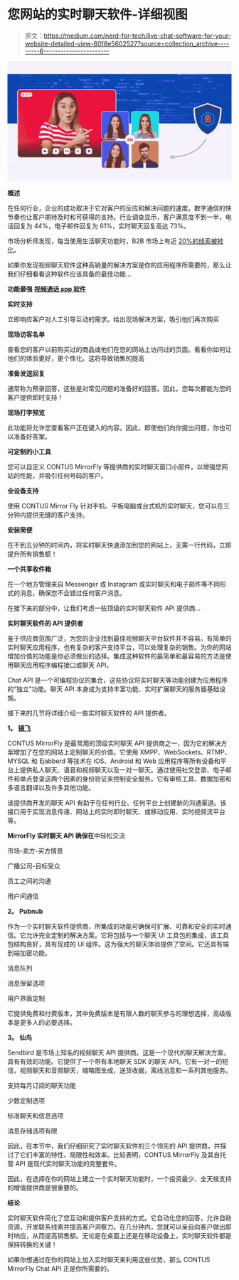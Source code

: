 # 您网站的实时聊天软件-详细视图

> 原文：<https://medium.com/nerd-for-tech/live-chat-software-for-your-website-detailed-view-60f8e5602527?source=collection_archive---------6----------------------->

![](img/1393a46b7e3a0618284d4dc0945ec48b.png)

**概述**

在任何行业，企业的成功取决于它对客户的反应和解决问题的速度。数字通信的快节奏也让客户期待及时和可获得的支持。行业调查显示，客户满意度不到一半，电话回复为 44%，电子邮件回复为 61%，实时聊天回复高达 73%。

市场分析师发现，每当使用生活聊天功能时，B2B 市场上有近 [20%的线索被转化](https://www.ama.org/Documents/how-b2b-marketers-leveraging-live-chat-increase-sales.pdf)。

如果你发现视频聊天软件这种高销量的解决方案是你的应用程序所需要的，那么让我们仔细看看这种软件应该具备的最佳功能…

**功能最强** [**视频通话 app 软件**](https://www.mirrorfly.com/video-call-solution.php)

**实时支持**

立即响应客户对人工引导互动的需求。给出现场解决方案，吸引他们再次购买

**现场访客名单**

查看您的客户以前购买过的商品或他们在您的网站上访问过的页面。看看你如何让他们的体验更好，更个性化。这将导致销售的提高

**准备发送回复**

通常称为预录回答，这些是对常见问题的准备好的回答。因此，您每次都能为您的客户提供即时支持！

**现场打字预览**

此功能将允许您查看客户正在键入的内容。因此，即使他们向你提出问题，你也可以准备好答案。

**可定制的小工具**

您可以自定义 CONTUS MirrorFly 等提供商的实时聊天窗口小部件，以增强您网站的性能，并吸引任何号码的客户。

**全设备支持**

使用 CONTUS Mirror Fly 针对手机、平板电脑或台式机的实时聊天，您可以在三分钟内提供无缝的客户支持。

**安装简便**

在不到五分钟的时间内，将实时聊天快速添加到您的网站上，无需一行代码，立即提升所有销售额！

**一个共享收件箱**

在一个地方管理来自 Messenger 或 Instagram 或实时聊天和电子邮件等不同形式的消息，确保您不会错过任何客户消息。

在接下来的部分中，让我们考虑一些顶级的实时聊天软件 API 提供商…

**实时聊天软件的 API 提供者**

鉴于供应商范围广泛，为您的企业找到最佳视频聊天平台软件并不容易。有简单的实时聊天应用程序，也有复杂的客户支持平台，可以处理复杂的销售。为你的网站增加价值的功能是你必须做出的选择。集成这种软件的最简单和最容易的方法是使用聊天应用程序编程接口或聊天 API。

Chat API 是一个可编程协议的集合，这些协议将实时聊天等功能创建为应用程序的“独立”功能。聊天 API 本身成为支持丰富功能、实时扩展聊天的服务器基础设施。

接下来的几节将详细介绍一些实时聊天软件的 API 提供者。

**1。** [**镜飞**](https://www.mirrorfly.com/)

CONTUS MirrorFly 是最常用的顶级实时聊天 API 提供商之一，因为它的解决方案增加了在您的网站上定制聊天的价值。它使用 XMPP、WebSockets、RTMP、MYSQL 和 Ejabberd 等技术在 iOS、Android 和 Web 应用程序等所有设备和平台上提供私人聊天、语音和视频聊天以及一对一聊天。通过使用社交登录、电子邮件和单点登录这两个因素的身份验证来控制安全服务。它有审核工具、数据加密和多语言翻译以及许多其他功能。

该提供商开发的聊天 API 有助于在任何行业、任何平台上创建新的沟通渠道。该接口用于实现消息传递、网站上的实时即时聊天、或移动应用、实时视频流平台等。

**MirrorFly 实时聊天 API 确保在**中轻松交流

市场-卖方-买方情景

广播公司-目标受众

员工之间的沟通

用户间通信

**2。** **Pubnub**

作为一个实时聊天软件提供商，所集成的功能可确保可扩展、可靠和安全的实时通信。它允许完全定制的解决方案。它将包括与一个聊天 UI 工具包的集成，该工具包结构良好，具有现成的 UI 组件。这为强大的聊天体验提供了空间。它还具有端到端加密功能。

消息队列

消息保留选项

用户界面定制

它提供免费和付费版本，其中免费版本是有限人数的聊天参与的理想选择，高级版本是更多人的必要选择。

**3。** **仙鸟**

Sendbird 是市场上知名的视频聊天 API 提供商。这是一个现代的聊天解决方案，具有有效的功能。它提供了一个带有本地聊天 SDK 的聊天 API。它有一对一的短信，视频聊天和音频聊天，缩略图生成，送货收据，离线消息和一系列其他服务。

支持每月订阅的聊天功能

少数定制选项

标准聊天和信息选项

消息存储选项有限

因此，在本节中，我们仔细研究了实时聊天软件的三个领先的 API 提供商，并探讨了它们丰富的特性、局限性和效率。比较表明，CONTUS MirrorFly 及其自托管 API 是现代实时聊天功能的完整套件。

因此，在选择在你的网站上建立一个实时聊天功能时，一个投资最少、全天候支持的增值提供商是很重要的。

**结论**

实时聊天软件简化了您互动和提供客户支持的方式。它自动化您的回答，允许自助资源，开发联系线索并提高客户洞察力。在几分钟内，您就可以亲自向客户做出即时响应，从而提高销售额。无论是在桌面上还是在移动设备上，实时聊天软件都是保持转换的关键！

如果你想通过在你的网站上加入实时聊天来利用这些优势，那么 CONTUS MirrorFly Chat API 正是你所需要的。